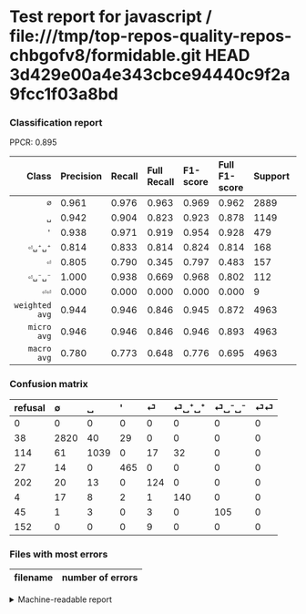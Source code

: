 # Test report for javascript / file:///tmp/top-repos-quality-repos-chbgofv8/formidable.git HEAD 3d429e00a4e343cbce94440c9f2a9fcc1f03a8bd

### Classification report

PPCR: 0.895

| Class | Precision | Recall | Full Recall | F1-score | Full F1-score | Support | Full Support | PPCR |
|------:|:----------|:-------|:------------|:---------|:---------|:--------|:-------------|:-----|
| `∅` | 0.961| 0.976| 0.963| 0.969| 0.962| 2889| 2927| 0.987 |
| `␣` | 0.942| 0.904| 0.823| 0.923| 0.878| 1149| 1263| 0.910 |
| `'` | 0.938| 0.971| 0.919| 0.954| 0.928| 479| 506| 0.947 |
| `⏎␣⁺␣⁺` | 0.814| 0.833| 0.814| 0.824| 0.814| 168| 172| 0.977 |
| `⏎` | 0.805| 0.790| 0.345| 0.797| 0.483| 157| 359| 0.437 |
| `⏎␣⁻␣⁻` | 1.000| 0.938| 0.669| 0.968| 0.802| 112| 157| 0.713 |
| `⏎⏎` | 0.000| 0.000| 0.000| 0.000| 0.000| 9| 161| 0.056 |
| `weighted avg` | 0.944| 0.946| 0.846| 0.945| 0.872| 4963| 5545| 0.895 |
| `micro avg` | 0.946| 0.946| 0.846| 0.946| 0.893| 4963| 5545| 0.895 |
| `macro avg` | 0.780| 0.773| 0.648| 0.776| 0.695| 4963| 5545| 0.895 |

### Confusion matrix

|refusal|  ∅| ␣| '| ⏎| ⏎␣⁺␣⁺| ⏎␣⁻␣⁻| ⏎⏎| 
|:---|:---|:---|:---|:---|:---|:---|:---|
|0 |0 |0 |0 |0 |0 |0 |0 |
|38 |2820 |40 |29 |0 |0 |0 |0 |
|114 |61 |1039 |0 |17 |32 |0 |0 |
|27 |14 |0 |465 |0 |0 |0 |0 |
|202 |20 |13 |0 |124 |0 |0 |0 |
|4 |17 |8 |2 |1 |140 |0 |0 |
|45 |1 |3 |0 |3 |0 |105 |0 |
|152 |0 |0 |0 |9 |0 |0 |0 |

### Files with most errors

| filename | number of errors|
|:----:|:-----|

<details>
    <summary>Machine-readable report</summary>
```json
{
  "cl_report": {"\u0027": {"f1-score": 0.9538461538461538, "precision": 0.9375, "recall": 0.9707724425887265, "support": 479}, "macro avg": {"f1-score": 0.7762885378634399, "precision": 0.7800139451625515, "recall": 0.773113653461777, "support": 4963}, "micro avg": {"f1-score": 0.9455974209147693, "precision": 0.9455974209147693, "recall": 0.9455974209147693, "support": 4963}, "weighted avg": {"f1-score": 0.9445374040422041, "precision": 0.943834047709474, "recall": 0.9455974209147693, "support": 4963}, "\u2205": {"f1-score": 0.9687392648574372, "precision": 0.9614728946471189, "recall": 0.9761163032191069, "support": 2889}, "\u23ce": {"f1-score": 0.797427652733119, "precision": 0.8051948051948052, "recall": 0.7898089171974523, "support": 157}, "\u23ce\u23ce": {"f1-score": 0.0, "precision": 0.0, "recall": 0.0, "support": 9}, "\u23ce\u2423\u207a\u2423\u207a": {"f1-score": 0.8235294117647058, "precision": 0.813953488372093, "recall": 0.8333333333333334, "support": 168}, "\u23ce\u2423\u207b\u2423\u207b": {"f1-score": 0.967741935483871, "precision": 1.0, "recall": 0.9375, "support": 112}, "\u2423": {"f1-score": 0.9227353463587922, "precision": 0.9419764279238441, "recall": 0.9042645778938208, "support": 1149}},
  "cl_report_full": {"\u0027": {"f1-score": 0.9281437125748503, "precision": 0.9375, "recall": 0.9189723320158103, "support": 506}, "macro avg": {"f1-score": 0.6953982323130986, "precision": 0.7800139451625515, "recall": 0.647601117909584, "support": 5545}, "micro avg": {"f1-score": 0.8932242101256185, "precision": 0.9455974209147693, "recall": 0.8463480613165013, "support": 5545}, "weighted avg": {"f1-score": 0.8720300710139677, "precision": 0.9133250362786055, "recall": 0.8463480613165013, "support": 5545}, "\u2205": {"f1-score": 0.9624573378839589, "precision": 0.9614728946471189, "recall": 0.9634437991117185, "support": 2927}, "\u23ce": {"f1-score": 0.4834307992202729, "precision": 0.8051948051948052, "recall": 0.34540389972144847, "support": 359}, "\u23ce\u23ce": {"f1-score": 0.0, "precision": 0.0, "recall": 0.0, "support": 161}, "\u23ce\u2423\u207a\u2423\u207a": {"f1-score": 0.8139534883720931, "precision": 0.813953488372093, "recall": 0.813953488372093, "support": 172}, "\u23ce\u2423\u207b\u2423\u207b": {"f1-score": 0.8015267175572518, "precision": 1.0, "recall": 0.6687898089171974, "support": 157}, "\u2423": {"f1-score": 0.8782755705832629, "precision": 0.9419764279238441, "recall": 0.8226444972288203, "support": 1263}},
  "ppcr": 0.8950405770964833
}
```
</details>
